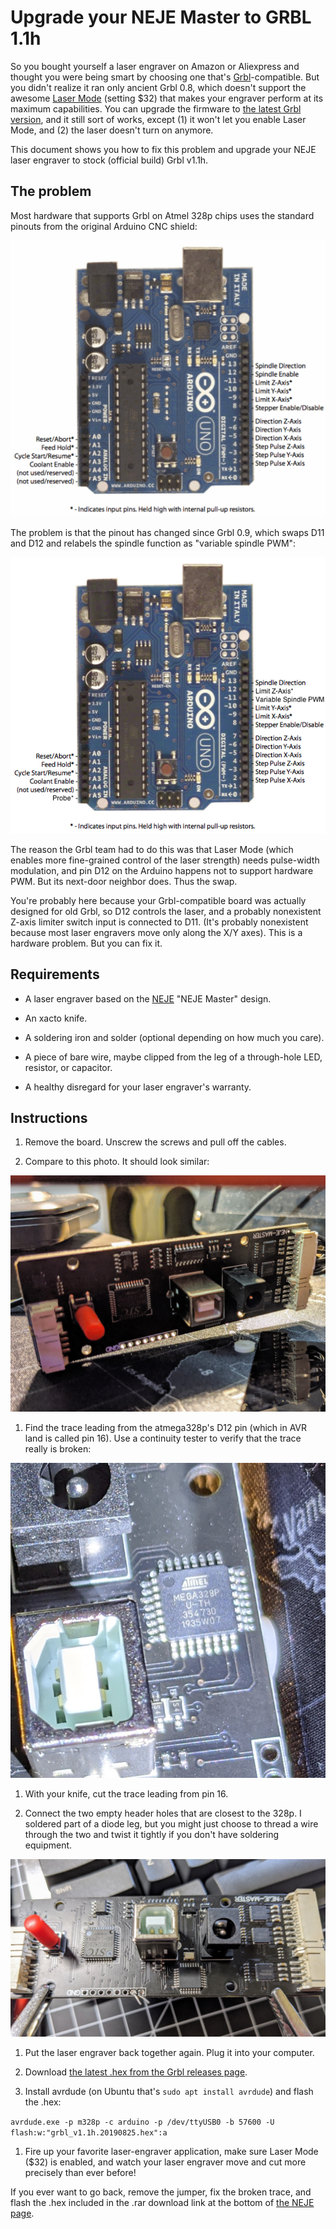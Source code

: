 # Upgrade your NEJE Master to GRBL 1.1h

So you bought yourself a laser engraver on Amazon or Aliexpress and thought you
were being smart by choosing one that's
[Grbl](https://github.com/gnea/grbl/)-compatible. But you didn't realize it ran
only ancient Grbl 0.8, which doesn't support the awesome
[Laser Mode](https://github.com/gnea/grbl/wiki/Grbl-v1.1-Laser-Mode) (setting
$32) that makes your engraver perform at its maximum capabilities. You can
upgrade the firmware to
[the latest Grbl version](https://github.com/gnea/grbl/releases), and it still
sort of works, except (1) it won't let you enable Laser Mode, and (2) the laser
doesn't turn on anymore.

This document shows you how to fix this problem and upgrade your NEJE laser
engraver to stock (official build) Grbl v1.1h.

## The problem

Most hardware that supports Grbl on Atmel 328p chips uses the standard pinouts
from the original Arduino CNC shield:

![Arduino CNC Shield Pinout](img/arduino_pinout_original.png)

The problem is that the pinout has changed since Grbl 0.9, which swaps D11 and
D12 and relabels the spindle function as "variable spindle PWM":

![Arduino CNC Shield Pinout](img/arduino_pinout.png)

The reason the Grbl team had to do this was that Laser Mode (which enables more
fine-grained control of the laser strength) needs pulse-width modulation, and
pin D12 on the Arduino happens not to support hardware PWM. But its next-door
neighbor does. Thus the swap.

You're probably here because your Grbl-compatible board was actually designed
for old Grbl, so D12 controls the laser, and a probably nonexistent Z-axis
limiter switch input is connected to D11. (It's probably nonexistent because
most laser engravers move only along the X/Y axes). This is a hardware problem.
But you can fix it.

## Requirements

* A laser engraver based on the [NEJE](http://nejetool.com) "NEJE Master"
  design.

* An xacto knife.

* A soldering iron and solder (optional depending on how much you care).

* A piece of bare wire, maybe clipped from the leg of a through-hole LED,
  resistor, or capacitor.

* A healthy disregard for your laser engraver's warranty.

## Instructions

1. Remove the board. Unscrew the screws and pull off the cables.

1. Compare to this photo. It should look similar:

![NEJE board](img/IMG_20200226_194045.jpg)

1. Find the trace leading from the atmega328p's D12 pin (which in AVR land is
   called pin 16). Use a continuity tester to verify that the trace really is
   broken:

![328p close-up, pin 16](img/IMG_20200226_194448.jpg)

1. With your knife, cut the trace leading from pin 16.

1. Connect the two empty header holes that are closest to the 328p. I soldered
   part of a diode leg, but you might just choose to thread a wire through the
   two and twist it tightly if you don't have soldering equipment.

![Modified NEJE board](img/IMG_20200227_172709.jpg)

1. Put the laser engraver back together again. Plug it into your computer.

1. Download
   [the latest .hex from the Grbl releases page](https://github.com/gnea/grbl/releases).

1. Install avrdude (on Ubuntu that's `sudo apt install avrdude`) and flash the .hex:

`avrdude.exe -p m328p -c arduino -p /dev/ttyUSB0 -b 57600 -U flash:w:"grbl_v1.1h.20190825.hex":a`

1. Fire up your favorite laser-engraver application, make sure Laser Mode ($32)
   is enabled, and watch your laser engraver move and cut more precisely than
   ever before!

If you ever want to go back, remove the jumper, fix the broken trace, and flash
the .hex included in the .rar download link at the bottom of
[the NEJE page](http://wiki.nejetool.com/doku.php?id=nejelaser_master).